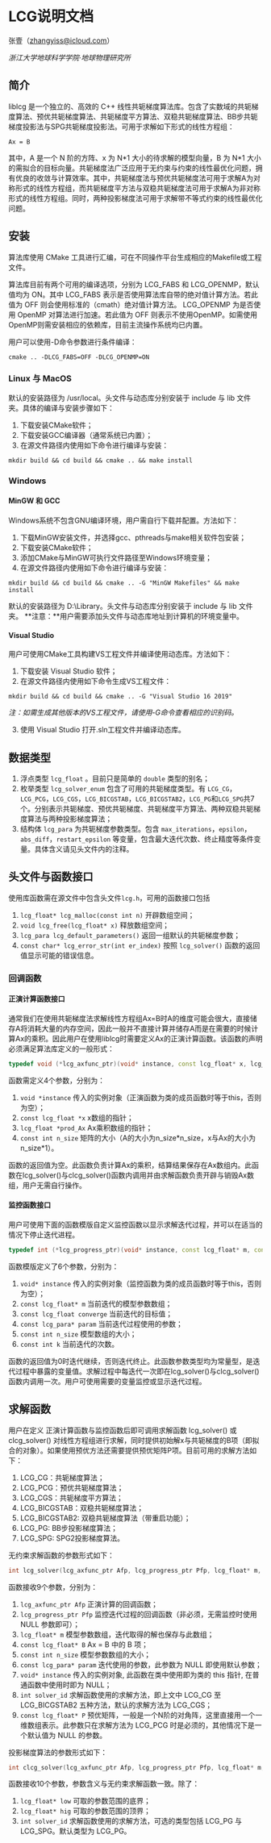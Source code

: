 # LCG说明文档

张壹（zhangyiss@icloud.com）

_浙江大学地球科学学院·地球物理研究所_

## 简介

liblcg 是一个独立的、高效的 C++ 线性共轭梯度算法库。包含了实数域的共轭梯度算法、预优共轭梯度算法、共轭梯度平方算法、双稳共轭梯度算法、BB步共轭梯度投影法与SPG共轭梯度投影法。可用于求解如下形式的线性方程组：

```
Ax = B
```

其中，A 是一个 N 阶的方阵、x 为 N\*1 大小的待求解的模型向量，B 为 N\*1 大小的需拟合的目标向量。共轭梯度法广泛应用于无约束与约束的线性最优化问题，拥有优良的收敛与计算效率。其中，共轭梯度法与预优共轭梯度法可用于求解A为对称形式的线性方程组，而共轭梯度平方法与双稳共轭梯度法可用于求解A为非对称形式的线性方程组。同时，两种投影梯度法可用于求解带不等式约束的线性最优化问题。

## 安装

算法库使用 CMake 工具进行汇编，可在不同操作平台生成相应的Makefile或工程文件。

算法库目前有两个可用的编译选项，分别为 LCG_FABS 和 LCG_OPENMP，默认值均为 ON。其中 LCG_FABS 表示是否使用算法库自带的绝对值计算方法。若此值为 OFF 则会使用标准的（cmath）绝对值计算方法。
LCG_OPENMP 为是否使用 OpenMP 对算法进行加速。若此值为 OFF 则表示不使用OpenMP。如需使用OpenMP则需安装相应的依赖库，目前主流操作系统均已内置。

用户可以使用-D命令参数进行条件编译：

```shell
cmake .. -DLCG_FABS=OFF -DLCG_OPENMP=ON
```

### Linux 与 MacOS

默认的安装路径为 /usr/local。头文件与动态库分别安装于 include 与 lib 文件夹。具体的编译与安装步骤如下：

1. 下载安装CMake软件；
2. 下载安装GCC编译器（通常系统已内置）；
3. 在源文件路径内使用如下命令进行编译与安装：

```shell
mkdir build && cd build && cmake .. && make install
```

### Windows

#### MinGW 和 GCC

Windows系统不包含GNU编译环境，用户需自行下载并配置。方法如下：

1. 下载MinGW安装文件，并选择gcc、pthreads与make相关软件包安装；
2. 下载安装CMake软件；
3. 添加CMake与MinGW可执行文件路径至Windows环境变量；
4. 在源文件路径内使用如下命令进行编译与安装：

```shell
mkdir build && cd build && cmake .. -G "MinGW Makefiles" && make install
```

默认的安装路径为 D:\\Library。头文件与动态库分别安装于 include 与 lib 文件夹。
**注意：**用户需要添加头文件与动态库地址到计算机的环境变量中。 

#### Visual Studio

用户可使用CMake工具构建VS工程文件并编译使用动态库。方法如下：

1. 下载安装 Visual Studio 软件；
2. 在源文件路径内使用如下命令生成VS工程文件：

```shell
mkdir build && cd build && cmake .. -G "Visual Studio 16 2019"
```

_注：如需生成其他版本的VS工程文件，请使用-G命令查看相应的识别码。_

3. 使用 Visual Studio 打开.sln工程文件并编译动态库。

## 数据类型

1. 浮点类型 `lcg_float` 。目前只是简单的 `double` 类型的别名；
2. 枚举类型 `lcg_solver_enum` 包含了可用的共轭梯度类型。有 `LCG_CG`，`LCG_PCG`，`LCG_CGS`，`LCG_BICGSTAB`，`LCG_BICGSTAB2`，`LCG_PG`和`LCG_SPG`共7个。分别表示共轭梯度、预优共轭梯度、共轭梯度平方算法、两种双稳共轭梯度算法与两种投影梯度算法；
3. 结构体 `lcg_para` 为共轭梯度参数类型。包含 `max_iterations`，`epsilon`，`abs_diff`，`restart_epsilon` 等变量，包含最大迭代次数、终止精度等条件变量。具体含义请见头文件内的注释。

## 头文件与函数接口

使用库函数需在源文件中包含头文件`lcg.h`，可用的函数接口包括

1. `lcg_float* lcg_malloc(const int n)` 开辟数组空间；
2. `void lcg_free(lcg_float* x)` 释放数组空间；
3. `lcg_para lcg_default_parameters()` 返回一组默认的共轭梯度参数；
4. `const char* lcg_error_str(int er_index)` 按照 `lcg_solver()` 函数的返回值显示可能的错误信息。

### 回调函数

#### 正演计算函数接口

通常我们在使用共轭梯度法求解线性方程组Ax=B时A的维度可能会很大，直接储存A将消耗大量的内存空间，因此一般并不直接计算并储存A而是在需要的时候计算Ax的乘积。因此用户在使用liblcg时需要定义Ax的正演计算函数。该函数的声明必须满足算法库定义的一般形式：

```cpp
typedef void (*lcg_axfunc_ptr)(void* instance, const lcg_float* x, lcg_float* prod_Ax, const int n_size);
```

函数需定义4个参数，分别为：

1. `void *instance` 传入的实例对象（正演函数为类的成员函数时等于this，否则为空）；
2. `const lcg_float *x` x数组的指针；
3. `lcg_float *prod_Ax` Ax乘积数组的指针；
4. `const int n_size` 矩阵的大小（A的大小为n_size\*n_size，x与Ax的大小为n_size\*1）。

函数的返回值为空。此函数负责计算Ax的乘积，结算结果保存在Ax数组内。此函数在lcg_solver()与clcg_solver()函数内调用并由求解函数负责开辟与销毁Ax数组，用户无需自行操作。

#### 监控函数接口

用户可使用下面的函数模版自定义监控函数以显示求解迭代过程，并可以在适当的情况下停止迭代进程。

```cpp
typedef int (*lcg_progress_ptr)(void* instance, const lcg_float* m, const lcg_float converge, const lcg_para* param, const int n_size, const int k);
```

函数模版定义了6个参数，分别为：
1. `void* instance` 传入的实例对象（监控函数为类的成员函数时等于this，否则为空）；
2. `const lcg_float* m` 当前迭代的模型参数数组；
3. `const lcg_float converge` 当前迭代的目标值；
4. `const lcg_para* param` 当前迭代过程使用的参数；
5. `const int n_size` 模型数组的大小；
6. `const int k` 当前迭代的次数。

函数的返回值为0时迭代继续，否则迭代终止。此函数参数类型均为常量型，是迭代过程中暴露的变量值。求解过程中每迭代一次即在lcg_solver()与clcg_solver()函数内调用一次。用户可使用需要的变量监控或显示迭代过程。

## 求解函数

用户在定义 正演计算函数与监控函数后即可调用求解函数 lcg_solver() 或 clcg_solver() 对线性方程组进行求解，同时提供初始解x与共轭梯度的B项（即拟合的对象）。如果使用预优方法还需要提供预优矩阵P项。目前可用的求解方法如下：

1. LCG_CG：共轭梯度算法；
2. LCG_PCG：预优共轭梯度算法；
3. LCG_CGS：共轭梯度平方算法；
4. LCG_BICGSTAB：双稳共轭梯度算法；
5. LCG_BICGSTAB2: 双稳共轭梯度算法（带重启功能）；
6. LCG_PG: BB步投影梯度算法；
7. LCG_SPG: SPG2投影梯度算法。

无约束求解函数的参数形式如下：

```cpp
int lcg_solver(lcg_axfunc_ptr Afp, lcg_progress_ptr Pfp, lcg_float* m, const lcg_float* B, const int n_size, const lcg_para* param, void* instance, lcg_solver_enum solver_id const lcg_float* P);
```

函数接收9个参数，分别为：
1. `lcg_axfunc_ptr Afp` 正演计算的回调函数；
2. `lcg_progress_ptr Pfp` 监控迭代过程的回调函数（非必须，无需监控时使用 NULL 参数即可）；
3. `lcg_float* m` 模型参数数组，迭代取得的解也保存与此数组；
4. `const lcg_float* B` Ax = B 中的 B 项；
5. `const int n_size` 模型参数数组的大小；
6. `const lcg_para* param` 迭代使用的参数，此参数为 NULL 即使用默认参数；
7. `void* instance` 传入的实例对象, 此函数在类中使用即为类的 this 指针, 在普通函数中使用时即为 NULL；
8. `int solver_id` 求解函数使用的求解方法，即上文中 LCG_CG 至 LCG_BICGSTAB2 五种方法，默认的求解方法为 LCG_CGS；
9. `const lcg_float* P` 预优矩阵，一般是一个N阶的对角阵，这里直接用一个一维数组表示。此参数只在求解方法为 LCG_PCG 时是必须的，其他情况下是一个默认值为 NULL 的参数。

投影梯度算法的参数形式如下：
```cpp
int clcg_solver(lcg_axfunc_ptr Afp, lcg_progress_ptr Pfp, lcg_float* m, const lcg_float* B, const lcg_float* low, const lcg_float *hig, const int n_size, const lcg_para* param, void* instance, lcg_solver_enum solver_id);
```

函数接收10个参数，参数含义与无约束求解函数一致。除了：
1. `lcg_float* low` 可取的参数范围的底界；
2. `lcg_float* hig` 可取的参数范围的顶界；
3. `int solver_id` 求解函数使用的求解方法，可选的类型包括 LCG_PG 与 LCG_SPG。默认类型为 LCG_PG。
